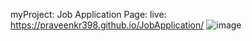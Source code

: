 myProject: Job Application Page:
live: https://praveenkr398.github.io/JobApplication/
![image](https://github.com/user-attachments/assets/5238d0ea-fac9-4035-b47b-f8b19609eb4d)
